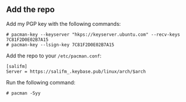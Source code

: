 
## Add the repo

Add my PGP key with the following commands:

```
# pacman-key --keyserver "hkps://keyserver.ubuntu.com" --recv-keys 7C81F2D0E02B7A15
# pacman-key --lsign-key 7C81F2D0E02B7A15
```

Add the repo to your `/etc/pacman.conf`:

```
[salifm]
Server = https://salifm_.keybase.pub/linux/arch/$arch
```

Run the following command:

```
# pacman -Syy
```
